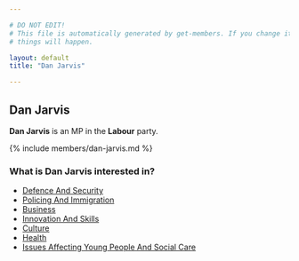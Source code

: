 ```yaml
---

# DO NOT EDIT!
# This file is automatically generated by get-members. If you change it, bad
# things will happen.

layout: default
title: "Dan Jarvis"

---
```


## Dan Jarvis

**Dan Jarvis** is an MP in the **Labour** party.

{% include members/dan-jarvis.md %}

### What is Dan Jarvis interested in?


* [Defence And Security](/interests/defence-and-security.html)
* [Policing And Immigration](/interests/policing-and-immigration.html)
* [Business](/interests/business.html)
* [Innovation And Skills](/interests/innovation-and-skills.html)
* [Culture](/interests/culture.html)
* [Health](/interests/health.html)
* [Issues Affecting Young People And Social Care](/interests/issues-affecting-young-people-and-social-care.html)
